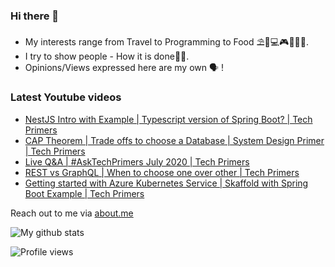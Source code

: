 ### Hi there 👋

- My interests range from Travel to Programming to Food ⛱🌆💻🎮🍲🥘🍢. 
- I try to show people - How it is done👨‍💻. 
- Opinions/Views expressed here are my own 🗣️ !

### Latest Youtube videos
<!-- YOUTUBE:START -->
- [NestJS Intro with Example | Typescript version of Spring Boot? | Tech Primers](https://www.youtube.com/watch?v=tRvI2anzogY)
- [CAP Theorem | Trade offs to choose a Database | System Design Primer | Tech Primers](https://www.youtube.com/watch?v=R_Fxz14tr2M)
- [Live Q&A | #AskTechPrimers July 2020 | Tech Primers](https://www.youtube.com/watch?v=PQoRDYeSA6s)
- [REST vs GraphQL | When to choose one over other | Tech Primers](https://www.youtube.com/watch?v=4akSaaEYJqs)
- [Getting started with Azure Kubernetes Service | Skaffold with Spring Boot Example | Tech Primers](https://www.youtube.com/watch?v=sK9_c9gSR8M)
<!-- YOUTUBE:END -->

Reach out to me via [about.me](https://about.me/movingtoweb)

![My github stats](https://github-readme-stats.vercel.app/api?username=movingtoweb&show_icons=true)

![Profile views](https://komarev.com/ghpvc/?username=MovingToWeb)
